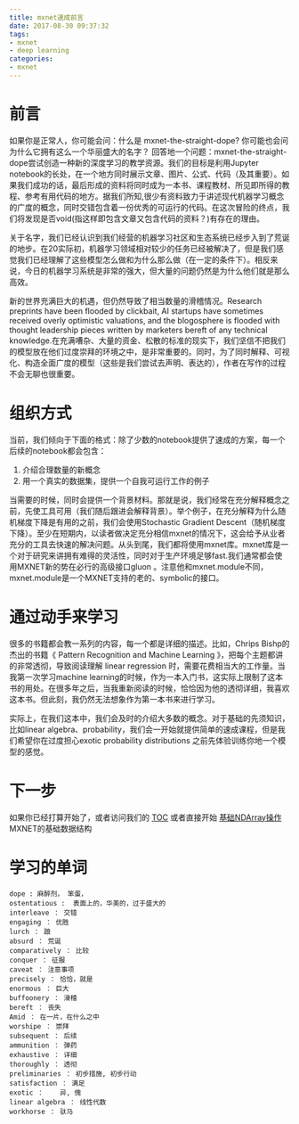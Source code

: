 ```yaml
---
title: mxnet速成前言
date: 2017-08-30 09:37:32
tags:
- mxnet
- deep learning
categories:
- mxnet
---
```


前言
===============
如果你是正常人，你可能会问：什么是 mxnet-the-straight-dope? 你可能也会问为什么它拥有这么一个华丽盛大的名字？
回答地一个问题：mxnet-the-straight-dope尝试创造一种新的深度学习的教学资源。我们的目标是利用Jupyter notebook的长处，在一个地方同时展示文章、图片、公式、代码（及其重要）。如果我们成功的话，最后形成的资料将同时成为一本书、课程教材、所见即所得的教程、参考有用代码的地方。据我们所知,很少有资料致力于讲述现代机器学习概念的广度的概念，同时交错包含着一份优秀的可运行的代码。在这次冒险的终点，我们将发现是否void(指这样即包含文章又包含代码的资料？)有存在的理由。

关于名字，我们已经认识到我们经营的机器学习社区和生态系统已经步入到了荒诞的地步。在20实际初，机器学习领域相对较少的任务已经被解决了，但是我们感觉我们已经理解了这些模型怎么做和为什么那么做（在一定的条件下）。相反来说，今日的机器学习系统是非常的强大，但大量的问题仍然是为什么他们就是那么高效。

新的世界充满巨大的机遇，但仍然导致了相当数量的滑稽情况。Research preprints have been flooded by clickbait, AI startups have sometimes received overly optimistic valuations, and the blogosphere is flooded with thought leadership pieces written by marketers bereft of any technical knowledge.在充满嘈杂、大量的资金、松散的标准的现实下，我们坚信不把我们的模型放在他们过度崇拜的环境之中，是非常重要的。同时，为了同时解释、可视化、构造全面广度的模型（这些是我们尝试去声明、表达的），作者在写作的过程不会无聊也很重要。

组织方式
===============
当前，我们倾向于下面的格式：除了少数的notebook提供了速成的方案，每一个后续的notebook都会包含：

1. 介绍合理数量的新概念
2. 用一个真实的数据集，提供一个自我可运行工作的例子

当需要的时候，同时会提供一个背景材料。那就是说，我们经常在充分解释概念之前，先使工具可用（我们随后跟进会解释背景）。举个例子，在充分解释为什么随机梯度下降是有用的之前，我们会使用Stochastic Gradient Descent（随机梯度下降）。至少在短期内，以读者做决定充分相信mxnet的情况下，这会给予从业者充分的工具去快速的解决问题。从头到尾，我们都将使用mxnet库。mxnet库是一个对于研究来讲拥有难得的灵活性，同时对于生产环境足够fast.我们通常都会使用MXNET新的势在必行的高级接口<span class='inline-label'>gluon</span> 。注意他和<span class='inline-label'>mxnet.module</span>不同，<span class='inline-label'>mxnet.module</span>是一个MXNET支持的老的、symbolic的接口。

通过动手来学习
===============
很多的书籍都会教一系列的内容，每一个都是详细的描述。比如，Chrips Bishp的杰出的书籍《 Pattern Recognition and Machine Learning 》，把每个主题都讲的非常透彻，导致阅读理解 <span class='inline-blue'>linear regression </span>时，需要花费相当大的工作量。当我第一次学习machine learning的时候，作为一本入门书，这实际上限制了这本书的用处。在很多年之后，当我重新阅读的时候，恰恰因为他的透彻详细，我喜欢这本书。但此刻，我仍然无法想象作为第一本书来进行学习。

实际上，在我们这本中，我们会及时的介绍大多数的概念。对于基础的先须知识，比如linear algebra、probability，我们会一开始就提供简单的速成课程，但是我们希望你在过度担心exotic probability distributions 之前先体验训练你地一个模型的感觉。

下一步
===============
如果你已经打算开始了，或者访问我们的 [TOC](http://gluon.mxnet.io/) 或者直接开始 [基础NDArray操作]() MXNET的基础数据结构

学习的单词
==========
```
dope : 麻醉剂， 笨蛋，
ostentatious :  表面上的，华美的，过于盛大的
interleave ： 交错
engaging ： 优胜
lurch ： 踉
absurd ： 荒诞
comparatively ： 比较
conquer ： 征服
caveat ： 注意事项
precisely ： 恰恰，就是
enormous ： 巨大
buffoonery ： 滑稽
bereft ： 丧失
Amid ： 在一片，在什么之中
worshipe ： 崇拜
subsequent ： 后续
ammunition ： 弹药
exhaustive ： 详细
thoroughly ： 透彻
preliminaries ： 初步措施, 初步行动
satisfaction ： 满足
exotic ： 	异, 傀
linear algebra ： 线性代数
workhorse ： 驮马
``` 